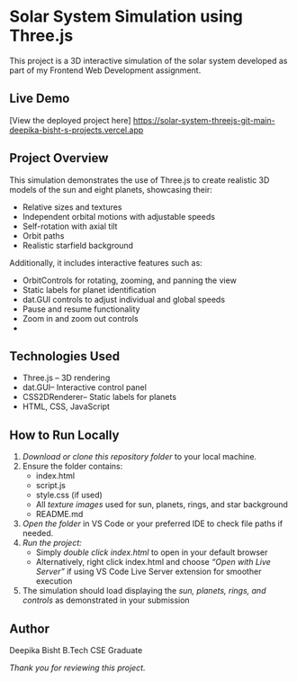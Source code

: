 # Solar System Simulation using Three.js
This project is a 3D interactive simulation of the solar system developed as part of my Frontend Web Development assignment.

## Live Demo
[View the deployed project here]
https://solar-system-threejs-git-main-deepika-bisht-s-projects.vercel.app

## Project Overview
This simulation demonstrates the use of Three.js to create realistic 3D models of the sun and eight planets, showcasing their:
- Relative sizes and textures
- Independent orbital motions with adjustable speeds
- Self-rotation with axial tilt
- Orbit paths
- Realistic starfield background

Additionally, it includes interactive features such as:
- OrbitControls for rotating, zooming, and panning the view
- Static labels for planet identification
- dat.GUI controls to adjust individual and global speeds
- Pause and resume functionality
- Zoom in and zoom out controls
- 
## Technologies Used
- Three.js – 3D rendering
- dat.GUI– Interactive control panel
- CSS2DRenderer– Static labels for planets
- HTML, CSS, JavaScript

## How to Run Locally
1. *Download or clone this repository folder* to your local machine.
2. Ensure the folder contains:
   - index.html
   - script.js
   - style.css (if used)
   - All *texture images* used for sun, planets, rings, and star background
   - README.md
3. *Open the folder* in VS Code or your preferred IDE to check file paths if needed.
4. *Run the project:*
   - Simply *double click index.html* to open in your default browser
   - Alternatively, right click index.html and choose *“Open with Live Server”* if using VS Code Live Server extension for smoother execution
5. The simulation should load displaying the *sun, planets, rings, and controls* as demonstrated in your submission

## Author
Deepika Bisht
B.Tech CSE Graduate 

*Thank you for reviewing this project.*
